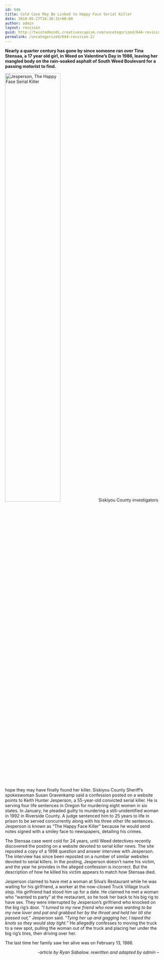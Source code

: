 ```yaml
---
id: 646
title: Cold Case May Be Linked to Happy Face Serial Killer
date: 2010-05-27T16:38:31+00:00
author: admin
layout: revision
guid: http://twistedminds.creativescapism.com/uncategorized/644-revision-2/
permalink: /uncategorized/644-revision-2/
---
```

<p class="dropcap-first">
  <strong>Nearly a quarter century has gone by since someone ran over Tina Stensaa, a 17 year old girl, in Weed on Valentine’s Day in 1986, leaving her mangled body on the rain-soaked asphalt of South Weed Boulevard for a passing motorist to find.</strong>
</p>

<img src="img/post/jesperson.jpg" alt="Jesperson, The Happy Fase Serial Killer" title="Jesperson a new suspect in an old case" class="left" width="60%" /> Siskiyou County investigators hope they may have finally found her killer. Siskiyou County Sheriff’s spokeswoman Susan Gravenkamp said a confession posted on a website points to Keith Hunter Jesperson, a 55-year-old convicted serial killer. He is serving four life sentences in Oregon for murdering eight women in six states. In January, he pleaded guilty to murdering a still-unidentified woman in 1992 in Riverside County. A judge sentenced him to 25 years to life in prison to be served concurrently along with his three other life sentences. Jesperson is known as “The Happy Face Killer” because he would send notes signed with a smiley face to newspapers, detailing his crimes.

The Stensaa case went cold for 24 years, until Weed detectives recently discovered the posting on a website devoted to serial killer news. The site reposted a copy of a 1998 question and answer interview with Jesperson. The interview has since been reposted on a number of similar websites devoted to serial killers. In the posting, Jesperson doesn’t name his victim, and the year he provides in the alleged confession is incorrect. But the description of how he killed his victim appears to match how Stensaa died.

Jesperson claimed to have met a woman at Silva’s Restaurant while he was waiting for his girlfriend, a worker at the now-closed Truck Village truck stop. His girlfriend had stood him up for a date. He claimed he met a woman who “wanted to party” at the restaurant, so he took her back to his big rig to have sex. They were interrupted by Jesperson’s girlfriend who knocked on the big rig’s door. _“I turned to my new friend who now was wanting to be my new lover and pal and grabbed her by the throat and held her till she passed out,_” Jesperson said. “_Tying her up and gagging her, I taped the knots so they would stay tight._” He allegedly confesses to moving the truck to a new spot, pulling the woman out of the truck and placing her under the big rig’s tires, then driving over her.

The last time her family saw her alive was on February 13, 1986.

<p style="text-align: right;">
  <em>-article by Ryan Sabalow. rewritten and adapted by admin &#8211;</em>
</p>